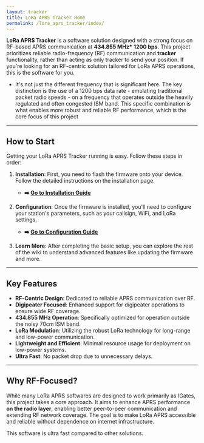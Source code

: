 ```yaml
---
layout: tracker
title: LoRa APRS Tracker Home
permalink: /lora_aprs_tracker/index/
---
```


**LoRa APRS Tracker** is a software solution designed with a strong focus on RF-based APRS communication at **434.855 MHz\*** **1200 bps**. This project prioritizes reliable radio-frequency (RF) communication and **tracker** functionality, rather than acting as only tracker to send your position. If you're looking for an RF-centric solution tailored for LoRa APRS operations, this is the software for you.

-   It's not just the different frequency that is significant here. The key distinction is the use of a 1200 bps data rate - emulating traditional packet radio speeds - on a frequency that operates outside the heavily regulated and often congested ISM band. This specific combination is what enables more robust and reliable RF performance, which is the core focus of this project

---

## How to Start

Getting your LoRa APRS Tracker running is easy. Follow these steps in order:

1.  **Installation**: First, you need to flash the firmware onto your device. Follow the detailed instructions on the installation page.

    -   **➡️ [Go to Installation Guide](https://github.com/SQ2CPA/LoRa_APRS_Tracker/wiki/Installation)**

2.  **Configuration**: Once the firmware is installed, you'll need to configure your station's parameters, such as your callsign, WiFi, and LoRa settings.

    -   **➡️ [Go to Configuration Guide](https://github.com/SQ2CPA/LoRa_APRS_Tracker/wiki/Configuration)**

3.  **Learn More**: After completing the basic setup, you can explore the rest of the wiki to understand advanced features like updating the firmware and more.

---

## Key Features

-   **RF-Centric Design**: Dedicated to reliable APRS communication over RF.
-   **Digipeater Focused**: Enhanced support for digipeater operations to ensure wide RF coverage.
-   **434.855 MHz Operation**: Specifically optimized for operation outside the noisy 70cm ISM band.
-   **LoRa Modulation**: Utilizing the robust LoRa technology for long-range and low-power communication.
-   **Lightweight and Efficient**: Minimal resource usage for deployment on low-power systems.
-   **Ultra Fast**: No packet drop due to unnecessary delays.

---

## Why RF-Focused?

While many LoRa APRS softwares are designed to work primarily as IGates, this project takes a core approach. It aims to enhance APRS performance **on the radio layer**, enabling better peer-to-peer communication and extending RF network coverage. The goal is to make LoRa APRS accessible and reliable without dependence on internet infrastructure.

This software is ultra fast compared to other solutions.
